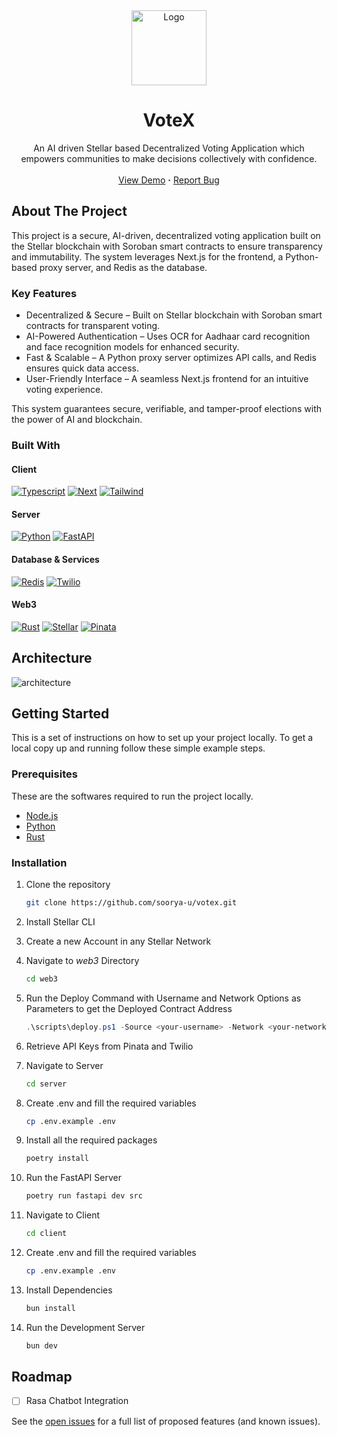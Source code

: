 <div align="center">
  <img src="https://votex.soorya-u.dev/logo.webp" alt="Logo" width="120" height="120">

  <h1 align="center">VoteX</h1>

  <p align="center">
    An AI driven Stellar based Decentralized Voting Application which empowers communities to make decisions collectively with confidence.
    <br />
    <br />
    <a href="https://votex.soorya-u.dev">View Demo</a>
    <strong>&middot;</strong>
    <a href="https://github.com/soorya-u/VoteX/issues">Report Bug</a>
  </p>
</div>

## About The Project

This project is a secure, AI-driven, decentralized voting application built on the Stellar blockchain with Soroban smart contracts to ensure transparency and immutability. The system leverages Next.js for the frontend, a Python-based proxy server, and Redis as the database.

### Key Features

- Decentralized & Secure – Built on Stellar blockchain with Soroban smart contracts for transparent voting.
- AI-Powered Authentication – Uses OCR for Aadhaar card recognition and face recognition models for enhanced security.
- Fast & Scalable – A Python proxy server optimizes API calls, and Redis ensures quick data access.
- User-Friendly Interface – A seamless Next.js frontend for an intuitive voting experience.

This system guarantees secure, verifiable, and tamper-proof elections with the power of AI and blockchain.

### Built With

#### Client

[![Typescript][typescript-badge]][typescript-url]
[![Next][nextjs-badge]][nextjs-url]
[![Tailwind][tailwind-badge]][tailwind-url]

#### Server

[![Python][python-badge]][python-url]
[![FastAPI][fastapi-badge]][fastapi-url]

#### Database & Services

[![Redis][redis-badge]][redis-url]
[![Twilio][twilio-badge]][twilio-url]

#### Web3

[![Rust][rust-badge]][rust-url]
[![Stellar][stellar-badge]][stellar-url]
[![Pinata][pinata-badge]][pinata-url]

## Architecture

<picture>
  <source srcset="https://votex.soorya-u.dev/architecture-dark.png" media="(prefers-color-scheme: dark)" style="filter: invert(1);" />
  <img src="https://votex.soorya-u.dev/architecture-light.png" alt="architecture" align="center" style="filter: invert(0);" />
</picture>

## Getting Started

This is a set of instructions on how to set up your project locally.
To get a local copy up and running follow these simple example steps.

### Prerequisites

These are the softwares required to run the project locally.

- [Node.js](https://nodejs.org/en/download)
- [Python](https://www.python.org/downloads/release/python-3124/)
- [Rust](https://www.rust-lang.org/tools/install)

### Installation

1. Clone the repository

   ```sh
   git clone https://github.com/soorya-u/votex.git
   ```

2. Install Stellar CLI

3. Create a new Account in any Stellar Network

4. Navigate to _web3_ Directory

   ```sh
   cd web3
   ```

5. Run the Deploy Command with Username and Network Options as Parameters to get the Deployed Contract Address

   ```ps1
   .\scripts\deploy.ps1 -Source <your-username> -Network <your-network>
   ```

6. Retrieve API Keys from Pinata and Twilio

7. Navigate to Server

   ```sh
   cd server
   ```

8. Create .env and fill the required variables
   ```sh
   cp .env.example .env
   ```

9. Install all the required packages
   ```sh
   poetry install
   ```

10. Run the FastAPI Server
    ```sh
    poetry run fastapi dev src
    ```

11. Navigate to Client
    ```sh
    cd client
    ```

12. Create .env and fill the required variables
    ```sh
    cp .env.example .env
    ```

13. Install Dependencies
    ```sh
    bun install
    ```

13. Run the Development Server
    ```sh
    bun dev
    ```

## Roadmap

- [ ] Rasa Chatbot Integration

See the [open issues](https://github.com/soorya-u/votex/issues) for a full list of proposed features (and known issues).

[typescript-badge]: https://img.shields.io/badge/Typescript-3178C6?style=for-the-badge&logo=typescript&logoColor=white
[typescript-url]: https://www.typescriptlang.org/
[nextjs-badge]: https://img.shields.io/badge/Next.js-000000?style=for-the-badge&logo=nextdotjs&logoColor=white
[nextjs-url]: https://nextjs.org/
[tailwind-badge]: https://img.shields.io/badge/TailwindCSS-06B6D4?style=for-the-badge&logo=tailwindcss&logoColor=white
[tailwind-url]: https://tailwindcss.com/
[python-badge]: https://img.shields.io/badge/Python-3776AB?style=for-the-badge&logo=python&logoColor=white
[python-url]: https://python.org/
[fastapi-badge]: https://img.shields.io/badge/FastAPI-009688?style=for-the-badge&logo=fastapi&logoColor=white
[fastapi-url]: https://fastapi.tiangolo.com/
[redis-badge]: https://img.shields.io/badge/Redis-FF4438?style=for-the-badge&logo=redis&logoColor=white
[redis-url]: https://redis.io/
[twilio-badge]: https://img.shields.io/badge/Twilio-F22F46?style=for-the-badge&logo=twilio&logoColor=white
[twilio-url]: https://www.twilio.com/
[rust-badge]: https://img.shields.io/badge/Rust-B6400E?style=for-the-badge&logo=rust&logoColor=white
[rust-url]: https://www.rust-lang.org/
[stellar-badge]: https://img.shields.io/badge/Stellar-000000?style=for-the-badge&logo=stellar&logoColor=white
[stellar-url]: https://stellar.org/
[pinata-badge]: https://img.shields.io/badge/Pinata-6D3AC6?style=for-the-badge&logo=pinboard&logoColor=white
[pinata-url]: https://pinata.cloud/
